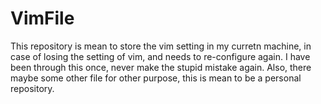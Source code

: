 # VimFile
  This repository is mean to store the vim setting in my curretn machine, in case of losing the setting of vim, and needs to re-configure again. I have been through this once, never make the stupid mistake again.
  Also, there maybe some other file for other purpose, this is mean to be a personal repository.
